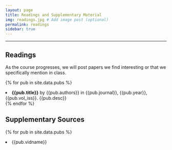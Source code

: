 ```yaml
---
layout: page
title: Readings and Supplementary Material
img: readings.jpg # Add image post (optional)
permalink: readings 
sidebar: true
---
```


---

## Readings

As the course progresses, we will post papers we find interesting or that we
specifically mention in class. 

{% for pub in site.data.pubs %}
<li> <a style="text-decoration: none;" href="http://rpdata.caltech.edu/courses/aph161/protected/{{site.year}}/papers/{{pub.fname}}"> <b>{{pub.title}}</b> by {{pub.authors}} in {{pub.journal}}, {{pub.year}}, {{pub.vol_iss}}.</a> {{pub.desc}}</li>
{% endfor %}

## Supplementary Sources

{% for pub in site.data.pubs %}
<li> <a style="text-decoration: none;" href="{{pub.url}}">{{pub.vidname}}</a><br/>
